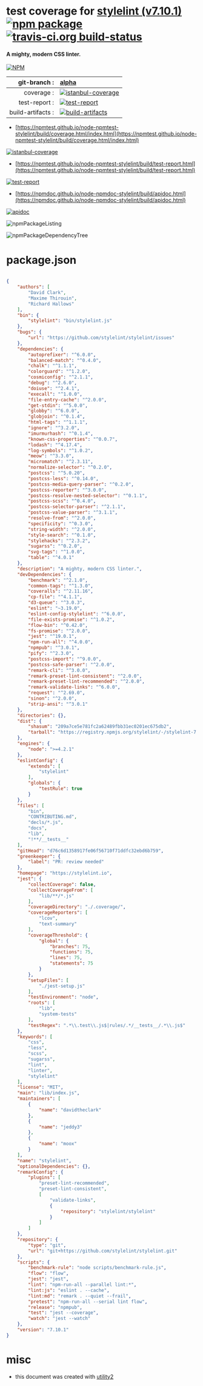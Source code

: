 # test coverage for  [stylelint (v7.10.1)](https://stylelint.io)  [![npm package](https://img.shields.io/npm/v/npmtest-stylelint.svg?style=flat-square)](https://www.npmjs.org/package/npmtest-stylelint) [![travis-ci.org build-status](https://api.travis-ci.org/npmtest/node-npmtest-stylelint.svg)](https://travis-ci.org/npmtest/node-npmtest-stylelint)
#### A mighty, modern CSS linter.

[![NPM](https://nodei.co/npm/stylelint.png?downloads=true&downloadRank=true&stars=true)](https://www.npmjs.com/package/stylelint)

| git-branch : | [alpha](https://github.com/npmtest/node-npmtest-stylelint/tree/alpha)|
|--:|:--|
| coverage : | [![istanbul-coverage](https://npmtest.github.io/node-npmtest-stylelint/build/coverage.badge.svg)](https://npmtest.github.io/node-npmtest-stylelint/build/coverage.html/index.html)|
| test-report : | [![test-report](https://npmtest.github.io/node-npmtest-stylelint/build/test-report.badge.svg)](https://npmtest.github.io/node-npmtest-stylelint/build/test-report.html)|
| build-artifacts : | [![build-artifacts](https://npmtest.github.io/node-npmtest-stylelint/glyphicons_144_folder_open.png)](https://github.com/npmtest/node-npmtest-stylelint/tree/gh-pages/build)|

- [https://npmtest.github.io/node-npmtest-stylelint/build/coverage.html/index.html](https://npmtest.github.io/node-npmtest-stylelint/build/coverage.html/index.html)

[![istanbul-coverage](https://npmtest.github.io/node-npmtest-stylelint/build/screenCapture.buildCi.browser.%252Ftmp%252Fbuild%252Fcoverage.lib.html.png)](https://npmtest.github.io/node-npmtest-stylelint/build/coverage.html/index.html)

- [https://npmtest.github.io/node-npmtest-stylelint/build/test-report.html](https://npmtest.github.io/node-npmtest-stylelint/build/test-report.html)

[![test-report](https://npmtest.github.io/node-npmtest-stylelint/build/screenCapture.buildCi.browser.%252Ftmp%252Fbuild%252Ftest-report.html.png)](https://npmtest.github.io/node-npmtest-stylelint/build/test-report.html)

- [https://npmdoc.github.io/node-npmdoc-stylelint/build/apidoc.html](https://npmdoc.github.io/node-npmdoc-stylelint/build/apidoc.html)

[![apidoc](https://npmdoc.github.io/node-npmdoc-stylelint/build/screenCapture.buildCi.browser.%252Ftmp%252Fbuild%252Fapidoc.html.png)](https://npmdoc.github.io/node-npmdoc-stylelint/build/apidoc.html)

![npmPackageListing](https://npmtest.github.io/node-npmtest-stylelint/build/screenCapture.npmPackageListing.svg)

![npmPackageDependencyTree](https://npmtest.github.io/node-npmtest-stylelint/build/screenCapture.npmPackageDependencyTree.svg)



# package.json

```json

{
    "authors": [
        "David Clark",
        "Maxime Thirouin",
        "Richard Hallows"
    ],
    "bin": {
        "stylelint": "bin/stylelint.js"
    },
    "bugs": {
        "url": "https://github.com/stylelint/stylelint/issues"
    },
    "dependencies": {
        "autoprefixer": "^6.0.0",
        "balanced-match": "^0.4.0",
        "chalk": "^1.1.1",
        "colorguard": "^1.2.0",
        "cosmiconfig": "^2.1.1",
        "debug": "^2.6.0",
        "doiuse": "^2.4.1",
        "execall": "^1.0.0",
        "file-entry-cache": "^2.0.0",
        "get-stdin": "^5.0.0",
        "globby": "^6.0.0",
        "globjoin": "^0.1.4",
        "html-tags": "^1.1.1",
        "ignore": "^3.2.0",
        "imurmurhash": "^0.1.4",
        "known-css-properties": "^0.0.7",
        "lodash": "^4.17.4",
        "log-symbols": "^1.0.2",
        "meow": "^3.3.0",
        "micromatch": "^2.3.11",
        "normalize-selector": "^0.2.0",
        "postcss": "^5.0.20",
        "postcss-less": "^0.14.0",
        "postcss-media-query-parser": "^0.2.0",
        "postcss-reporter": "^3.0.0",
        "postcss-resolve-nested-selector": "^0.1.1",
        "postcss-scss": "^0.4.0",
        "postcss-selector-parser": "^2.1.1",
        "postcss-value-parser": "^3.1.1",
        "resolve-from": "^2.0.0",
        "specificity": "^0.3.0",
        "string-width": "^2.0.0",
        "style-search": "^0.1.0",
        "stylehacks": "^2.3.2",
        "sugarss": "^0.2.0",
        "svg-tags": "^1.0.0",
        "table": "^4.0.1"
    },
    "description": "A mighty, modern CSS linter.",
    "devDependencies": {
        "benchmark": "^2.1.0",
        "common-tags": "^1.3.0",
        "coveralls": "^2.11.16",
        "cp-file": "^4.1.1",
        "d3-queue": "^3.0.3",
        "eslint": "~3.19.0",
        "eslint-config-stylelint": "^6.0.0",
        "file-exists-promise": "^1.0.2",
        "flow-bin": "^0.42.0",
        "fs-promise": "^2.0.0",
        "jest": "^19.0.1",
        "npm-run-all": "^4.0.0",
        "npmpub": "^3.0.1",
        "pify": "^2.3.0",
        "postcss-import": "^9.0.0",
        "postcss-safe-parser": "^2.0.0",
        "remark-cli": "^3.0.0",
        "remark-preset-lint-consistent": "^2.0.0",
        "remark-preset-lint-recommended": "^2.0.0",
        "remark-validate-links": "^6.0.0",
        "request": "^2.69.0",
        "sinon": "^2.0.0",
        "strip-ansi": "^3.0.1"
    },
    "directories": {},
    "dist": {
        "shasum": "209a7ce5e781fc2a62489fbb31ec0201ec675db2",
        "tarball": "https://registry.npmjs.org/stylelint/-/stylelint-7.10.1.tgz"
    },
    "engines": {
        "node": ">=4.2.1"
    },
    "eslintConfig": {
        "extends": [
            "stylelint"
        ],
        "globals": {
            "testRule": true
        }
    },
    "files": [
        "bin",
        "CONTRIBUTING.md",
        "decls/*.js",
        "docs",
        "lib",
        "!**/__tests__"
    ],
    "gitHead": "d76c6d1358917fe06f56710f71ddfc32ebd6b759",
    "greenkeeper": {
        "label": "PR: review needed"
    },
    "homepage": "https://stylelint.io",
    "jest": {
        "collectCoverage": false,
        "collectCoverageFrom": [
            "lib/**/*.js"
        ],
        "coverageDirectory": "./.coverage/",
        "coverageReporters": [
            "lcov",
            "text-summary"
        ],
        "coverageThreshold": {
            "global": {
                "branches": 75,
                "functions": 75,
                "lines": 75,
                "statements": 75
            }
        },
        "setupFiles": [
            "./jest-setup.js"
        ],
        "testEnvironment": "node",
        "roots": [
            "lib",
            "system-tests"
        ],
        "testRegex": ".*\\.test\\.js$|rules/.*/__tests__/.*\\.js$"
    },
    "keywords": [
        "css",
        "less",
        "scss",
        "sugarss",
        "lint",
        "linter",
        "stylelint"
    ],
    "license": "MIT",
    "main": "lib/index.js",
    "maintainers": [
        {
            "name": "davidtheclark"
        },
        {
            "name": "jeddy3"
        },
        {
            "name": "moox"
        }
    ],
    "name": "stylelint",
    "optionalDependencies": {},
    "remarkConfig": {
        "plugins": [
            "preset-lint-recommended",
            "preset-lint-consistent",
            [
                "validate-links",
                {
                    "repository": "stylelint/stylelint"
                }
            ]
        ]
    },
    "repository": {
        "type": "git",
        "url": "git+https://github.com/stylelint/stylelint.git"
    },
    "scripts": {
        "benchmark-rule": "node scripts/benchmark-rule.js",
        "flow": "flow",
        "jest": "jest",
        "lint": "npm-run-all --parallel lint:*",
        "lint:js": "eslint . --cache",
        "lint:md": "remark . --quiet --frail",
        "pretest": "npm-run-all --serial lint flow",
        "release": "npmpub",
        "test": "jest --coverage",
        "watch": "jest --watch"
    },
    "version": "7.10.1"
}
```



# misc
- this document was created with [utility2](https://github.com/kaizhu256/node-utility2)
